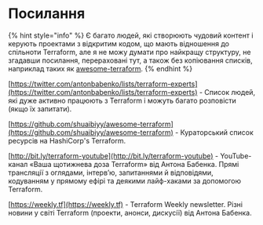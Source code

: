 # Посилання

{% hint style="info" %}
Є багато людей, які створюють чудовий контент і керують проектами з відкритим кодом, що мають відношення до спільноти Terraform, але я не можу думати про найкращу структуру, не згадавши посилання, перераховані тут, а також без копіювання списків, наприклад таких як [awesome-terraform](https://github.com/shuaibiyy/awesome-terraform).
{% endhint %}

[https://twitter.com/antonbabenko/lists/terraform-experts](https://twitter.com/antonbabenko/lists/terraform-experts) - Список людей, які дуже активно працюють з Terraform і можуть багато розповісти (якщо їх запитати).

[https://github.com/shuaibiyy/awesome-terraform](https://github.com/shuaibiyy/awesome-terraform) - Кураторський список ресурсів на HashiCorp's Terraform.

[http://bit.ly/terraform-youtube](http://bit.ly/terraform-youtube) - YouTube-канал «Ваша щотижнева доза Terraform» від Антона Бабенка. Прямі трансляції з оглядами, інтерв’ю, запитаннями й відповідями, кодуванням у прямому ефірі та деякими лайф-хаками за допомогою Terraform.

[https://weekly.tf](https://weekly.tf) - Terraform Weekly newsletter. Різні новини у світі Terraform (проекти, анонси, дискусії) від Антона Бабенка.

